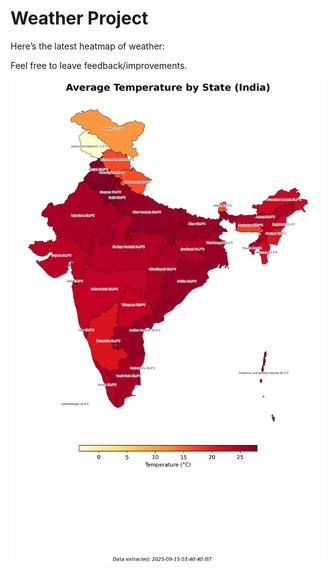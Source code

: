 # Weather Project

Here’s the latest heatmap of weather:

Feel free to leave feedback/improvements.

![India Heatmap](docs/assets/india_heatmap.png?v=C73D62)
